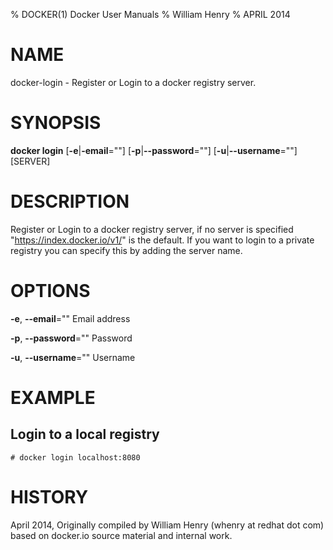 % DOCKER(1) Docker User Manuals
% William Henry
% APRIL 2014
# NAME
docker-login - Register or Login to a docker registry server.

# SYNOPSIS
**docker login** [**-e**|**-email**=""] [**-p**|**--password**=""]
 [**-u**|**--username**=""] [SERVER]

# DESCRIPTION
Register or Login to a docker registry server, if no server is
 specified "https://index.docker.io/v1/" is the default. If you want to
 login to a private registry you can specify this by adding the server
 name.

# OPTIONS
**-e**, **--email**=""
   Email address

**-p**, **--password**=""
   Password

**-u**, **--username**=""
   Username

# EXAMPLE

## Login to a local registry

    # docker login localhost:8080


# HISTORY
April 2014, Originally compiled by William Henry (whenry at redhat dot com)
 based on docker.io source material and internal work.
